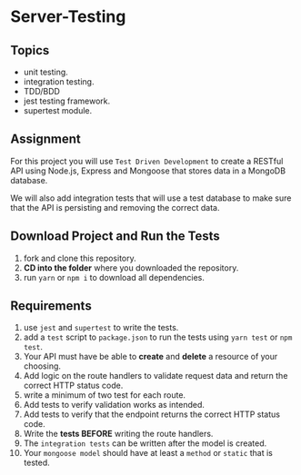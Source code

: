 # Server-Testing

## Topics

* unit testing.
* integration testing.
* TDD/BDD
* jest testing framework.
* supertest module.

## Assignment

For this project you will use `Test Driven Development` to create a RESTful API using Node.js, Express and Mongoose that stores data in a MongoDB database.

We will also add integration tests that will use a test database to make sure that the API is persisting and removing the correct data.

## Download Project and Run the Tests

1.  fork and clone this repository.
1.  **CD into the folder** where you downloaded the repository.
1.  run `yarn` or `npm i` to download all dependencies.

## Requirements

1.  use `jest` and `supertest` to write the tests.
1.  add a `test` script to `package.json` to run the tests using `yarn test` or `npm test`.
1.  Your API must have be able to **create** and **delete** a resource of your choosing.
1.  Add logic on the route handlers to validate request data and return the correct HTTP status code.
1.  write a minimum of two test for each route.
1.  Add tests to verify validation works as intended.
1.  Add tests to verify that the endpoint returns the correct HTTP status code.
1.  Write the **tests BEFORE** writing the route handlers.
1.  The `integration tests` can be written after the model is created.
1.  Your `mongoose model` should have at least a `method` or `static` that is tested.
